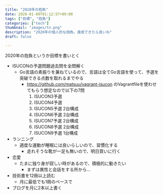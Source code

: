 ```yaml
---
title: "2020年の抱負"
date: 2020-01-09T01:12:57+09:00
tags: ["目標", "抱負"]
categories: ["tech"]
thumbnail: "images/tn.png"
description: "2020年の個人的な抱負。達成できたら良いね"
draft: false

---
```


2020年の抱負というか目標を書いとく

- ISUCONの予選問題過去問を全問解く
    - Go言語の素振りを兼ねているので、言語は全てGo言語を使って、予選を突破できる点数を取れるまでやる
        - https://github.com/matsuu/vagrant-isucon のVagrantfileを使わせてもらう想定なので以下の7問
            1. ISUCON3予選
            2. ISUCON4予選
            3. ISUCON5予選 2台構成
            4. ISUCON6予選 2台構成
            5. ISUCON7予選 2台構成
            6. ISUCON8予選 2台構成
            7. ISUCON9予選 1台構成
- ランニング
    - 適度な運動が睡眠には良いらしいので、習慣化する
        - 走れそうな靴が一足も無いので、明日買いに行く
- 恋愛
    - たまに独り身が寂しい時があるので、積極的に動きたい
        - まずは異性と会話をする所から...
- 技術書を12冊以上読む
    - 月に最低でも1冊のペースで
- ブログを月に2本以上書く

